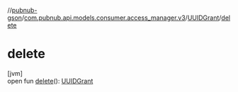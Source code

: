 //[pubnub-gson](../../../index.md)/[com.pubnub.api.models.consumer.access_manager.v3](../index.md)/[UUIDGrant](index.md)/[delete](delete.md)

# delete

[jvm]\
open fun [delete](delete.md)(): [UUIDGrant](index.md)
